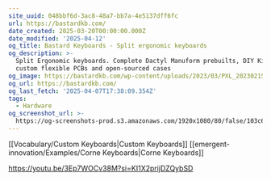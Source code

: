 ```yaml
---
site_uuid: 048bbf6d-3ac8-48a7-bb7a-4e5137dff6fc
url: https://bastardkb.com/
date_created: 2025-03-20T00:00:00.000Z
date_modified: '2025-04-12'
og_title: Bastard Keyboards - Split ergonomic keyboards
og_description: >-
  Split Ergonomic keyboards. Complete Dactyl Manuform prebuilts, DIY Kits,
  custom flexible PCBs and open-sourced cases
og_image: https://bastardkb.com/wp-content/uploads/2023/03/PXL_20230215_161423686.jpg
og_url: https://bastardkb.com/
og_last_fetch: '2025-04-07T17:38:09.354Z'
tags:
  - Hardware
og_screenshot_url: >-
  https://og-screenshots-prod.s3.amazonaws.com/1920x1080/80/false/103c6c8afc5c6a1e5f49acfc0ce29d7d4f0c8fbeb46bcd50efec277abdbd4e3b.jpeg
---
```
































[[Vocabulary/Custom Keyboards|Custom Keyboards]] [[emergent-innovation/Examples/Corne Keyboards|Corne Keyboards]]



https://youtu.be/3Ep7WOCv38M?si=KI1X2prijDZQybSD